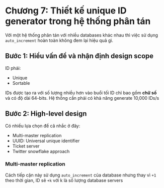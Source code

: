 # Chương 7: Thiết kế unique ID generator trong hệ thống phân tán

Với một hệ thống phân tán với nhiều databases khác nhau thì việc sử dụng `auto_increment` hoàn toàn không đem lại hiệu quả gì.

## Bước 1: Hiểu vấn đề và nhận định design scope

ID phải:

- Unique
- Sortable

IDs được tạo ra với số lượng nhiều hơn vào buổi tối
ID chỉ bao gồm **chữ số** và có độ dài 64-bits. Hệ thống cần phải có khả năng generate 10,000 IDs/s

## Bước 2: High-level design

Có nhiều lựa chọn để câ nhắc ở đây:

- Multi-master replication
- UUID: Universal unique identifier
- Ticket server
- Twitter snowflake approach

### Multi-master replication

Cách tiếp cận này sử dụng `auto_increment` của database nhưng thay vì `+1` theo thời gian, ID sẽ `+k` với k là số lượng database servers

